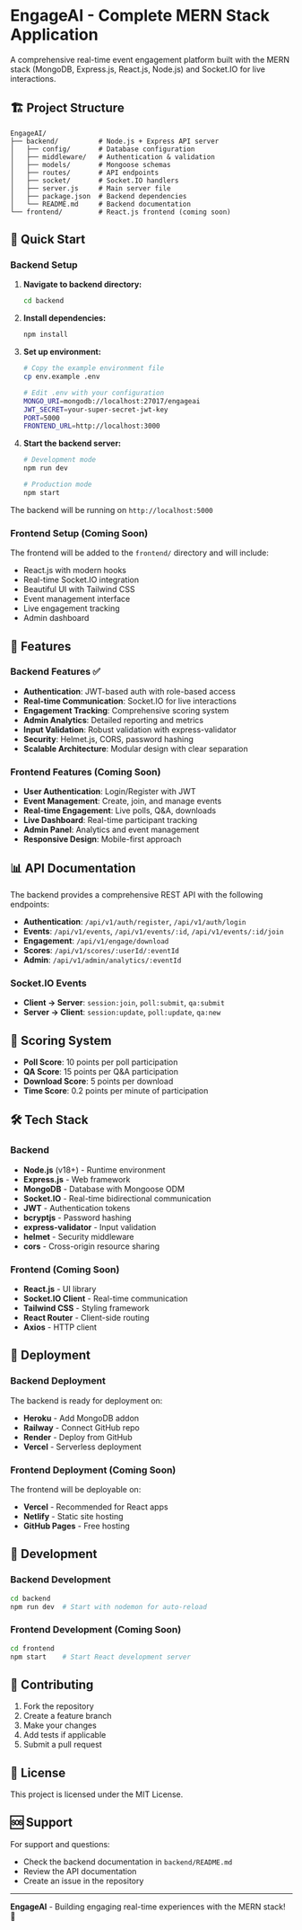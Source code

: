 # EngageAI - Complete MERN Stack Application

A comprehensive real-time event engagement platform built with the MERN stack (MongoDB, Express.js, React.js, Node.js) and Socket.IO for live interactions.

## 🏗 Project Structure

```
EngageAI/
├── backend/          # Node.js + Express API server
│   ├── config/       # Database configuration
│   ├── middleware/   # Authentication & validation
│   ├── models/       # Mongoose schemas
│   ├── routes/       # API endpoints
│   ├── socket/       # Socket.IO handlers
│   ├── server.js     # Main server file
│   ├── package.json  # Backend dependencies
│   └── README.md     # Backend documentation
└── frontend/         # React.js frontend (coming soon)
```

## 🚀 Quick Start

### Backend Setup

1. **Navigate to backend directory:**
   ```bash
   cd backend
   ```

2. **Install dependencies:**
   ```bash
   npm install
   ```

3. **Set up environment:**
   ```bash
   # Copy the example environment file
   cp env.example .env
   
   # Edit .env with your configuration
   MONGO_URI=mongodb://localhost:27017/engageai
   JWT_SECRET=your-super-secret-jwt-key
   PORT=5000
   FRONTEND_URL=http://localhost:3000
   ```

4. **Start the backend server:**
   ```bash
   # Development mode
   npm run dev
   
   # Production mode
   npm start
   ```

The backend will be running on `http://localhost:5000`

### Frontend Setup (Coming Soon)

The frontend will be added to the `frontend/` directory and will include:
- React.js with modern hooks
- Real-time Socket.IO integration
- Beautiful UI with Tailwind CSS
- Event management interface
- Live engagement tracking
- Admin dashboard

## 🔧 Features

### Backend Features ✅
- **Authentication**: JWT-based auth with role-based access
- **Real-time Communication**: Socket.IO for live interactions
- **Engagement Tracking**: Comprehensive scoring system
- **Admin Analytics**: Detailed reporting and metrics
- **Input Validation**: Robust validation with express-validator
- **Security**: Helmet.js, CORS, password hashing
- **Scalable Architecture**: Modular design with clear separation

### Frontend Features (Coming Soon)
- **User Authentication**: Login/Register with JWT
- **Event Management**: Create, join, and manage events
- **Real-time Engagement**: Live polls, Q&A, downloads
- **Live Dashboard**: Real-time participant tracking
- **Admin Panel**: Analytics and event management
- **Responsive Design**: Mobile-first approach

## 📊 API Documentation

The backend provides a comprehensive REST API with the following endpoints:

- **Authentication**: `/api/v1/auth/register`, `/api/v1/auth/login`
- **Events**: `/api/v1/events`, `/api/v1/events/:id`, `/api/v1/events/:id/join`
- **Engagement**: `/api/v1/engage/download`
- **Scores**: `/api/v1/scores/:userId/:eventId`
- **Admin**: `/api/v1/admin/analytics/:eventId`

### Socket.IO Events

- **Client → Server**: `session:join`, `poll:submit`, `qa:submit`
- **Server → Client**: `session:update`, `poll:update`, `qa:new`

## 🎯 Scoring System

- **Poll Score**: 10 points per poll participation
- **QA Score**: 15 points per Q&A participation  
- **Download Score**: 5 points per download
- **Time Score**: 0.2 points per minute of participation

## 🛠 Tech Stack

### Backend
- **Node.js** (v18+) - Runtime environment
- **Express.js** - Web framework
- **MongoDB** - Database with Mongoose ODM
- **Socket.IO** - Real-time bidirectional communication
- **JWT** - Authentication tokens
- **bcryptjs** - Password hashing
- **express-validator** - Input validation
- **helmet** - Security middleware
- **cors** - Cross-origin resource sharing

### Frontend (Coming Soon)
- **React.js** - UI library
- **Socket.IO Client** - Real-time communication
- **Tailwind CSS** - Styling framework
- **React Router** - Client-side routing
- **Axios** - HTTP client

## 🚀 Deployment

### Backend Deployment
The backend is ready for deployment on:
- **Heroku** - Add MongoDB addon
- **Railway** - Connect GitHub repo
- **Render** - Deploy from GitHub
- **Vercel** - Serverless deployment

### Frontend Deployment (Coming Soon)
The frontend will be deployable on:
- **Vercel** - Recommended for React apps
- **Netlify** - Static site hosting
- **GitHub Pages** - Free hosting

## 📝 Development

### Backend Development
```bash
cd backend
npm run dev  # Start with nodemon for auto-reload
```

### Frontend Development (Coming Soon)
```bash
cd frontend
npm start    # Start React development server
```

## 🤝 Contributing

1. Fork the repository
2. Create a feature branch
3. Make your changes
4. Add tests if applicable
5. Submit a pull request

## 📄 License

This project is licensed under the MIT License.

## 🆘 Support

For support and questions:
- Check the backend documentation in `backend/README.md`
- Review the API documentation
- Create an issue in the repository

---

**EngageAI** - Building engaging real-time experiences with the MERN stack! 🚀 